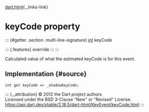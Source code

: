 [dart:html](../../dart-html/dart-html-library){._links-link}

keyCode property
================

::: {#getter .section .multi-line-signature}
[int](../../dart-core/int-class) keyCode

::: {.features}
override
:::
:::

Calculated value of what the estimated keyCode is for this event.

Implementation {#source}
--------------

``` {.language-dart data-language="dart"}
int get keyCode => _shadowKeyCode;
```

::: {._attribution}
© 2012 the Dart project authors\
Licensed under the BSD 3-Clause \"New\" or \"Revised\" License.\
<https://api.dart.dev/stable/2.18.5/dart-html/KeyEvent/keyCode.html>
:::
